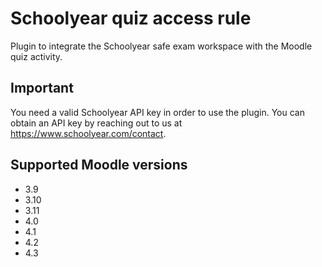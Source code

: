 # Schoolyear quiz access rule
Plugin to integrate the Schoolyear safe exam workspace with the Moodle quiz activity.

## Important
You need a valid Schoolyear API key in order to use the plugin. You can obtain an API key by reaching out to us at https://www.schoolyear.com/contact.

## Supported Moodle versions
 * 3.9
 * 3.10
 * 3.11
 * 4.0
 * 4.1
 * 4.2
 * 4.3
